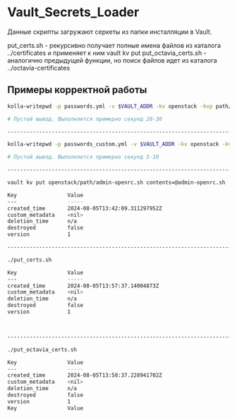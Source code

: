 # Vault_Secrets_Loader

Данные скрипты загружают серкеты из папки инсталляции в Vault.


put_certs.sh - рекурсивно получает полные имена файлов из каталога ../certificates и применяет к ним vault kv put
put_octavia_certs.sh - аналогично предыдущей функции, но поиск файлов идет из каталога ../octavia-certificates


## Примеры корректной работы

```sh
kolla-writepwd -p passwords.yml -v $VAULT_ADDR -kv openstack -kvp path/passwords.yml -t $VAULT_TOKEN

# Пустой вывод. Выполняется примерно секунд 20-30

---------------------------------------------------------------------------------------------------------------------

kolla-writepwd -p passwords_custom.yml -v $VAULT_ADDR -kv openstack -kvp path/passwords_custom.yml -t $VAULT_TOKEN

# Пустой вывод. Выполняется примерно секунд 5-10

---------------------------------------------------------------------------------------------------------------------

vault kv put openstack/path/admin-openrc.sh contents=@admin-openrc.sh

Key                Value
---                -----
created_time       2024-08-05T13:42:09.311297952Z
custom_metadata    <nil>
deletion_time      n/a
destroyed          false
version            1

---------------------------------------------------------------------------------------------------------------------

./put_certs.sh

Key                Value
---                -----
created_time       2024-08-05T13:57:37.14004873Z
custom_metadata    <nil>
deletion_time      n/a
destroyed          false
version            1



---------------------------------------------------------------------------------------------------------------------

./put_octavia_certs.sh

Key                Value
---                -----
created_time       2024-08-05T13:58:37.228941702Z
custom_metadata    <nil>
deletion_time      n/a
destroyed          false
version            1
Key                Value



```
